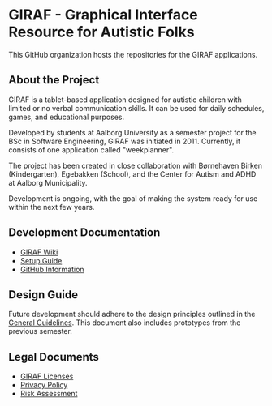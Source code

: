 # GIRAF - Graphical Interface Resource for Autistic Folks

This GitHub organization hosts the repositories for the GIRAF applications.

## About the Project

GIRAF is a tablet-based application designed for autistic children with limited or no verbal communication skills. It can be used for daily schedules, games, and educational purposes.

Developed by students at Aalborg University as a semester project for the BSc in Software Engineering, GIRAF was initiated in 2011. Currently, it consists of one application called "weekplanner".

The project has been created in close collaboration with Børnehaven Birken (Kindergarten), Egebakken (School), and the Center for Autism and ADHD at Aalborg Municipality.

Development is ongoing, with the goal of making the system ready for use within the next few years.

## Development Documentation

- [GIRAF Wiki](https://aau-giraf.github.io/wiki/)
- [Setup Guide](https://aau-giraf.github.io/wiki/Setup/)
- [GitHub Information](https://github.com/aau-giraf/.github/blob/main/wiki/about/github.md)

## Design Guide

Future development should adhere to the design principles outlined in the [General Guidelines](https://github.com/aau-giraf/.github/blob/main/wiki/design_guide/general.md). This document also includes prototypes from the previous semester.

## Legal Documents

- [GIRAF Licenses](https://github.com/aau-giraf/.github/blob/main/wiki/legal/licenses.md)
- [Privacy Policy](https://github.com/aau-giraf/.github/blob/main/wiki/legal/privacy_licenses.md)
- [Risk Assessment](https://github.com/aau-giraf/.github/blob/main/wiki/legal/risk_assessment.md)
